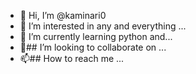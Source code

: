 - 👋 Hi, I’m @kaminari0
- 👀 I’m interested in any and everything ...
- 🌱 I’m currently learning python and...
- 💞️## I’m looking to collaborate on ...
- 📫## How to reach me ...

<!---
kaminari0/kaminari0 is a ✨ special ✨ repository because its `README.md` (this file) appears on your GitHub profile.
You can click the Preview link to take a look at your changes.
--->
